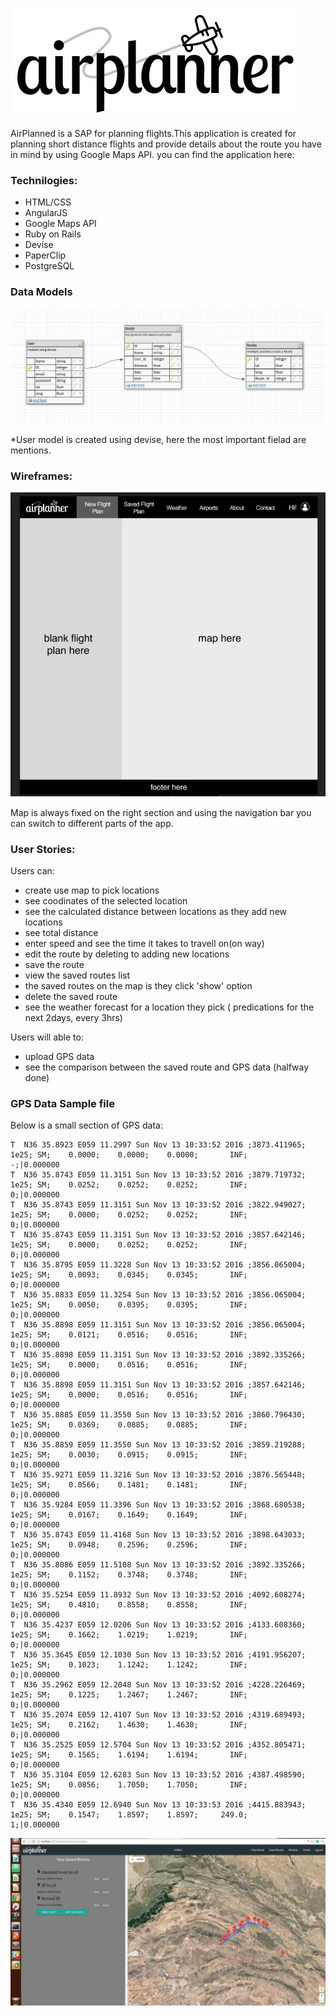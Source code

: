   ![](airplanner-logo-black.png)

AirPlanned is a SAP for planning flights.This application is created for planning short distance flights and provide details about the route you have in mind by using Google Maps API.
you can find the application here:
[](https://airplanner.herokuapp.com/users/sign_in)

### Technilogies:
- HTML/CSS
- AngularJS
- Google Maps API
- Ruby on Rails
- Devise 
- PaperClip
- PostgreSQL


### Data Models
![](schema.png)

*User model is created using devise, here the most important fielad are mentions.

### Wireframes:
![](wire.png)

Map is always fixed on the right section and using the navigation bar you can switch to different parts of the app.

### User Stories:
 Users can:
 - create use map to pick locations
 - see coodinates of the selected location
 - see the calculated distance between locations as they add new locations
 - see total distance
 - enter speed and see the time it takes to travell on(on way)
 - edit the route by deleting to adding new locations
 - save the route
 - view the saved routes list
 - the saved routes on the map is they click 'show' option
 - delete the saved route
 - see the weather forecast for a location they pick ( predications for the next 2days, every 3hrs)

Users will able to:
 - upload GPS data 
 - see the comparison between the saved route and GPS data (halfway done)
 
 
### GPS Data Sample file

Below is a small section of GPS data:
```
T  N36 35.8923 E059 11.2997 Sun Nov 13 10:33:52 2016 ;3873.411965;      1e25; SM;    0.0000;    0.0000;    0.0000;       INF;         -;|0.000000
T  N36 35.8743 E059 11.3151 Sun Nov 13 10:33:52 2016 ;3879.719732;      1e25; SM;    0.0252;    0.0252;    0.0252;       INF;         0;|0.000000
T  N36 35.8743 E059 11.3151 Sun Nov 13 10:33:52 2016 ;3822.949027;      1e25; SM;    0.0000;    0.0252;    0.0252;       INF;         0;|0.000000
T  N36 35.8743 E059 11.3151 Sun Nov 13 10:33:52 2016 ;3857.642146;      1e25; SM;    0.0000;    0.0252;    0.0252;       INF;         0;|0.000000
T  N36 35.8795 E059 11.3228 Sun Nov 13 10:33:52 2016 ;3856.065004;      1e25; SM;    0.0093;    0.0345;    0.0345;       INF;         0;|0.000000
T  N36 35.8833 E059 11.3254 Sun Nov 13 10:33:52 2016 ;3856.065004;      1e25; SM;    0.0050;    0.0395;    0.0395;       INF;         0;|0.000000
T  N36 35.8898 E059 11.3151 Sun Nov 13 10:33:52 2016 ;3856.065004;      1e25; SM;    0.0121;    0.0516;    0.0516;       INF;         0;|0.000000
T  N36 35.8898 E059 11.3151 Sun Nov 13 10:33:52 2016 ;3892.335266;      1e25; SM;    0.0000;    0.0516;    0.0516;       INF;         0;|0.000000
T  N36 35.8898 E059 11.3151 Sun Nov 13 10:33:52 2016 ;3857.642146;      1e25; SM;    0.0000;    0.0516;    0.0516;       INF;         0;|0.000000
T  N36 35.8885 E059 11.3550 Sun Nov 13 10:33:52 2016 ;3860.796430;      1e25; SM;    0.0369;    0.0885;    0.0885;       INF;         0;|0.000000
T  N36 35.8859 E059 11.3550 Sun Nov 13 10:33:52 2016 ;3859.219288;      1e25; SM;    0.0030;    0.0915;    0.0915;       INF;         0;|0.000000
T  N36 35.9271 E059 11.3216 Sun Nov 13 10:33:52 2016 ;3876.565448;      1e25; SM;    0.0566;    0.1481;    0.1481;       INF;         0;|0.000000
T  N36 35.9284 E059 11.3396 Sun Nov 13 10:33:52 2016 ;3868.680538;      1e25; SM;    0.0167;    0.1649;    0.1649;       INF;         0;|0.000000
T  N36 35.8743 E059 11.4168 Sun Nov 13 10:33:52 2016 ;3898.643033;      1e25; SM;    0.0948;    0.2596;    0.2596;       INF;         0;|0.000000
T  N36 35.8086 E059 11.5108 Sun Nov 13 10:33:52 2016 ;3892.335266;      1e25; SM;    0.1152;    0.3748;    0.3748;       INF;         0;|0.000000
T  N36 35.5254 E059 11.8932 Sun Nov 13 10:33:52 2016 ;4092.608274;      1e25; SM;    0.4810;    0.8558;    0.8558;       INF;         0;|0.000000
T  N36 35.4237 E059 12.0206 Sun Nov 13 10:33:52 2016 ;4133.608360;      1e25; SM;    0.1662;    1.0219;    1.0219;       INF;         0;|0.000000
T  N36 35.3645 E059 12.1030 Sun Nov 13 10:33:52 2016 ;4191.956207;      1e25; SM;    0.1023;    1.1242;    1.1242;       INF;         0;|0.000000
T  N36 35.2962 E059 12.2048 Sun Nov 13 10:33:52 2016 ;4228.226469;      1e25; SM;    0.1225;    1.2467;    1.2467;       INF;         0;|0.000000
T  N36 35.2074 E059 12.4107 Sun Nov 13 10:33:52 2016 ;4319.689493;      1e25; SM;    0.2162;    1.4630;    1.4630;       INF;         0;|0.000000
T  N36 35.2525 E059 12.5704 Sun Nov 13 10:33:52 2016 ;4352.805471;      1e25; SM;    0.1565;    1.6194;    1.6194;       INF;         0;|0.000000
T  N36 35.3104 E059 12.6283 Sun Nov 13 10:33:52 2016 ;4387.498590;      1e25; SM;    0.0856;    1.7050;    1.7050;       INF;         0;|0.000000
T  N36 35.4340 E059 12.6940 Sun Nov 13 10:33:53 2016 ;4415.883943;      1e25; SM;    0.1547;    1.8597;    1.8597;     249.0;         1;|0.000000
```
![](GPS_pres.jpg)
